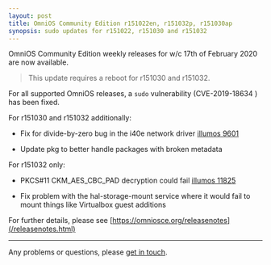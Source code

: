 ```yaml
---
layout: post
title: OmniOS Community Edition r151022en, r151032p, r151030ap
synopsis: sudo updates for r151022, r151030 and r151032
---
```

OmniOS Community Edition weekly releases for w/c 17th of February 2020 are
now available.

> This update requires a reboot for r151030 and r151032.

For all supported OmniOS releases, a `sudo` vulnerability (CVE-2019-18634
) has been fixed.

For r151030 and r151032 additionally:

* Fix for divide-by-zero bug in the i40e network driver [illumos 9601](https://www.illumos.org/issues/9601)

* Update pkg to better handle packages with broken metadata

For r151032 only:

* PKCS#11 CKM_AES_CBC_PAD decryption could fail [illumos 11825](https://www.illumos.org/issues/11825)

* Fix problem with the hal-storage-mount service where it would fail to mount things like Virtualbox guest additions

For further details, please see
[https://omniosce.org/releasenotes](/releasenotes.html)

---

Any problems or questions, please [get in touch](/about/contact.html).

